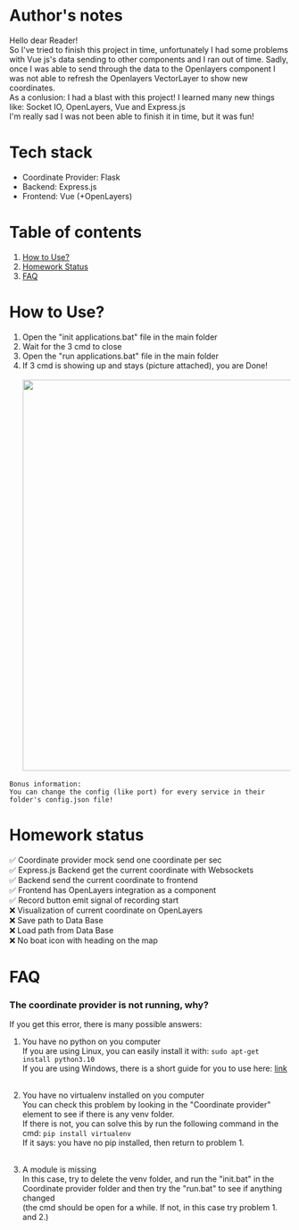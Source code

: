 # Author's notes

Hello dear Reader!<br>So I've tried to finish this project in time, unfortunately I had some problems with Vue js's data sending to other components and I ran out of time. Sadly, once I was able to send through the data to the Openlayers component I was not able to refresh the Openlayers VectorLayer to show new coordinates.<br>
As a conlusion: I had a blast with this project! I learned many new things like: Socket IO, OpenLayers, Vue and Express.js<br>
I'm really sad I was not been able to finish it in time, but it was fun!<br>

# Tech stack

- Coordinate Provider: Flask
- Backend: Express.js
- Frontend: Vue (+OpenLayers)

# Table of contents
 1. [How to Use?](#how-to-use)
 2. [Homework Status](#homework-status)
 3. [FAQ](#faq)

# How to Use?

1. Open the "init applications.bat" file in the main folder
2. Wait for the 3 cmd to close
3. Open the "run applications.bat" file in the main folder
4. If 3 cmd is showing up and stays (picture attached), you are Done!<br><br>
<img src="https://user-images.githubusercontent.com/90270578/203004724-2ce21ade-a488-4728-8d20-aa342bc5790a.png" width="700px"><br>

```
Bonus information:
You can change the config (like port) for every service in their folder's config.json file!
```


# Homework status

✅ Coordinate provider mock send one coordinate per sec<br>
✅ Express.js Backend get the current coordinate with Websockets<br>
✅ Backend send the current coordinate to frontend<br>
✅ Frontend has OpenLayers integration as a component<br>
✅ Record button emit signal of recording start<br>
❌ Visualization of current coordinate on OpenLayers<br>
❌ Save path to Data Base<br>
❌ Load path from Data Base<br>
❌ No boat icon with heading on the map



# FAQ

### The coordinate provider is not running, why?
If you get this error, there is many possible answers:

1. You have no python on you computer<br>
If you are using Linux, you can easily install it with: ```sudo apt-get install python3.10```<br>
If you are using Windows, there is a short guide for you to use here: [link](https://www.digitalocean.com/community/tutorials/install-python-windows-10)<br><br>

2. You have no virtualenv installed on you computer<br>
You can check this problem by looking in the "Coordinate provider" element to see if there is any venv folder.<br>
If there is not, you can solve this by run the following command in the cmd: ```pip install virtualenv```<br>
If it says: you have no pip installed, then return to problem 1.<br><br>

3. A module is missing<br>
In this case, try to delete the venv folder, and run the "init.bat" in the Coordinate provider folder and then try the "run.bat" to see if anything changed<br>
(the cmd should be open for a while. If not, in this case try problem 1. and 2.)<br><br>
